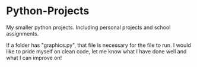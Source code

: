# Python-Projects
My smaller python projects. Including personal projects and school assignments.

If a folder has "graphics.py", that file is necessary for the file to run.
I would like to pride myself on clean code, let me know what I have done well and what I can improve on!
